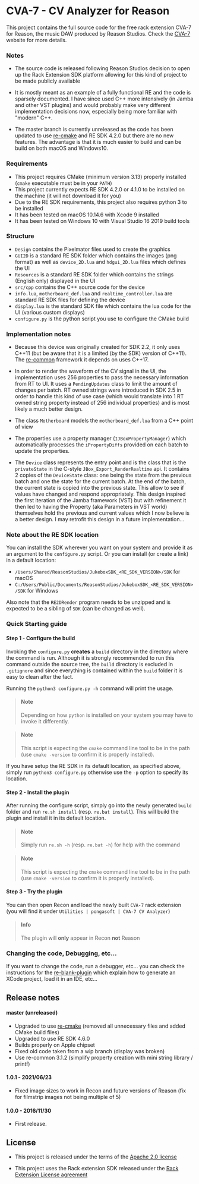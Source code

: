 CVA-7 - CV Analyzer for Reason
==============================

This project contains the full source code for the free rack extension CVA-7 for Reason, the music DAW produced by Reason Studios. Check the [CVA-7](https://pongasoft.com/rack-extensions/CVA7.html) website for more details.

### Notes

* The source code is released following Reason Studios decision to open up the Rack Extension SDK platform allowing for this kind of project to be made publicly available

* It is mostly meant as an example of a fully functional RE and the code is sparsely documented. I have since used C++ more intensively (in Jamba and other VST plugins) and would probably make very different implementation decisions now, especially being more familiar with "modern" C++.

* The master branch is currently unreleased as the code has been updated to use [re-cmake](https://github.com/pongasoft/re-cmake) and RE SDK 4.2.0 but there are no new features. The advantage is that it is much easier to build and can be build on both macOS and Windows10.

### Requirements

* This project requires CMake (minimum version 3.13) properly installed (`cmake` executable must be in your `PATH`)
* This project currently expects RE SDK 4.2.0 or 4.1.0 to be installed on the machine (it will not download it for you)
* Due to the RE SDK requirements, this project also requires python 3 to be installed
* It has been tested on macOS 10.14.6 with Xcode 9 installed
* It has been tested on Windows 10 with Visual Studio 16 2019 build tools

### Structure

* `Design` contains the Pixelmator files used to create the graphics
* `GUI2D` is a standard RE SDK folder which contains the images (png format) as well as `device_2D.lua` and `hdgui_2D.lua` files which defines the UI
* `Resources` is a standard RE SDK folder which contains the strings (English only) displayed in the UI
* `src/cpp` contains the C++ source code for the device
* `info.lua`, `motherboard_def.lua` and `realtime_controller.lua` are standard RE SDK files for defining the device
* `display.lua` is the standard SDK file which contains the lua code for the UI (various custom displays)
* `configure.py` is the python script you use to configure the CMake build

### Implementation notes

* Because this device was originally created for SDK 2.2, it only uses C++11 (but be aware that it is a limited (by the SDK) version of C++11). The [re-common](https://github.com/pongasoft/re-common) framework it depends on uses C++17.

* In order to render the waveform of the CV signal in the UI, the implementation uses 256 properties to pass the necessary information from RT to UI. It uses a `PendingUpdates` class to limit the amount of changes per batch. RT owned strings were introduced in SDK 2.5 in order to handle this kind of use case (which would translate into 1 RT owned string property instead of 256 individual properties) and is most likely a much better design.

* The class `Motherboard` models the `motherboard_def.lua` from a C++ point of view

* The properties use a property manager (`IJBoxPropertyManager`) which automatically processes the `iPropertyDiffs` provided on each batch to update the properties.

* The `Device` class represents the entry point and is the class that is the `privateState` in the C-style `JBox_Export_RenderRealtime` api. It contains 2 copies of the `DeviceState` class: one being the state from the previous batch and one the state for the current batch. At the end of the batch, the current state is copied into the previous state. This allow to see if values have changed and respond appropriately. This design inspired the first iteration of the Jamba framework (VST) but with refinement it then led to having the Property (aka Parameters in VST world) themselves hold the previous and current values which I now believe is a better design. I may retrofit this design in a future implementation...

### Note about the RE SDK location

You can install the SDK wherever you want on your system and provide it as an argument to the `configure.py` script. Or you can install (or create a link) in a default location:

* `/Users/Shared/ReasonStudios/JukeboxSDK_<RE_SDK_VERSION>/SDK` for macOS
* `C:/Users/Public/Documents/ReasonStudios/JukeboxSDK_<RE_SDK_VERSION>/SDK` for Windows

Also note that the `RE2DRender` program needs to be unzipped and is expected to be a sibling of `SDK` (can be changed as well).

### Quick Starting guide

#### Step 1 - Configure the build

Invoking the `configure.py` **creates** a `build` directory in the directory where the command is run. Although it is strongly recommended to run this command outside the source tree, the `build` directory is excluded in `.gitignore` and since everything is contained within the `build` folder it is easy to clean after the fact.

Running the `python3 configure.py -h` command will print the usage.

> #### Note
> Depending on how `python` is installed on your system you may have to invoke it differently.

> #### Note
> This script is expecting the `cmake` command line tool to be in the path (use `cmake -version` to confirm it is properly installed).

If you have setup the RE SDK in its default location, as specified above, simply run `python3 configure.py` otherwise use the `-p` option to specify its location.

#### Step 2 - Install the plugin

After running the configure script, simply go into the newly generated `build` folder and run `re.sh install` (resp. `re.bat install`). This will build the plugin and install it in its default location.

> #### Note
> Simply run `re.sh -h` (resp. `re.bat -h`) for help with the command

> #### Note
> This script is expecting the `cmake` command line tool to be in the path (use `cmake -version` to confirm it is properly installed).

#### Step 3 - Try the plugin

You can then open Recon and load the newly built `CVA-7` rack extension (you will find it under `Utilities | pongasoft | CVA-7 CV Analyzer`)

> #### Info
> The plugin will **only** appear in Recon **not** Reason 

### Changing the code, Debugging, etc...

If you want to change the code, run a debugger, etc... you can check the instructions for the [re-blank-plugin](https://github.com/pongasoft/re-blank-plugin#quick-starting-guide) which explain how to generate an XCode project, load it in an IDE, etc... 

Release notes
-------------

#### master (unreleased)

* Upgraded to use [re-cmake](https://github.com/pongasoft/re-cmake) (removed all unnecessary files and added CMake build files) 
* Upgraded to use RE SDK 4.6.0
* Builds properly on Apple chipset
* Fixed old code taken from a wip branch (display was broken)
* Use re-common 3.1.2 (simplify property creation with mini string library / printf)

#### 1.0.1 - 2021/06/23

* Fixed image sizes to work in Recon and future versions of Reason (fix for filmstrip images not being multiple of 5)

#### 1.0.0 - 2016/11/30

* First release.


License
-------

- This project is released under the terms of the [Apache 2.0 license](LICENSE.txt)

- This project uses the Rack extension SDK released under the [Rack Extension License agreement](RE_License.txt)
